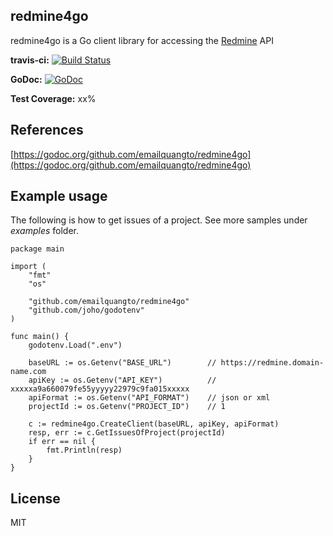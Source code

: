 redmine4go
--------


redmine4go is a Go client library for accessing the [Redmine](https://www.redmine.org/projects/redmine/wiki/Rest_api/) API

**travis-ci:** [![Build Status](https://travis-ci.org/emailquangto/redmine4go.svg?branch=master)](https://travis-ci.org/emailquangto/redmine4go)

**GoDoc:** [![GoDoc](https://godoc.org/github.com/emailquangto/redmine4go?status.svg)](https://godoc.org/github.com/emailquangto/redmine4go)

**Test Coverage:** xx%


References
----------

[https://godoc.org/github.com/emailquangto/redmine4go](https://godoc.org/github.com/emailquangto/redmine4go)


Example usage
-------------

The following is how to get issues of a project.
See more samples under _examples_ folder.

```
package main

import (
	"fmt"
	"os"

	"github.com/emailquangto/redmine4go"
	"github.com/joho/godotenv"
)

func main() {
	godotenv.Load(".env")

	baseURL := os.Getenv("BASE_URL")        // https://redmine.domain-name.com
	apiKey := os.Getenv("API_KEY")          // xxxxxa9a660079fe55yyyyy22979c9fa015xxxxx
	apiFormat := os.Getenv("API_FORMAT")    // json or xml
	projectId := os.Getenv("PROJECT_ID")    // 1

	c := redmine4go.CreateClient(baseURL, apiKey, apiFormat)
	resp, err := c.GetIssuesOfProject(projectId)
	if err == nil {
		fmt.Println(resp)
	}
}
```


License
-------

MIT
